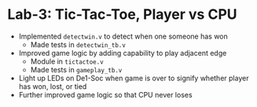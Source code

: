 # Lab-3: Tic-Tac-Toe, Player vs CPU
* Implemented `detectwin.v` to detect when one someone has won
    * Made tests in `detectwin_tb.v`
* Improved game logic by adding capability to play adjacent edge
    * Module in `tictactoe.v`
    * Made tests in `gameplay_tb.v`
* Light up LEDs on De1-Soc when game is over to signify whether player has won, lost, or tied
* Further improved game logic so that CPU never loses 